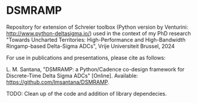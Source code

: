 # DSMRAMP
Repository for extension of Schreier toolbox (Python version by Venturini: http://www.python-deltasigma.io/) used in the context of my PhD research "Towards Uncharted Territories: High-Performance and High-Bandwidth Ringamp-based Delta-Sigma ADCs", Vrije Universiteit Brussel, 2024

For use in publications and presentations, please cite as follows:

L. M. Santana, "DSMRAMP: a Python/Cadence co-design framework for Discrete-Time Delta Sigma ADCs" [Online]. Available: https://github.com/lmsantana/DSMRAMP.

TODO: Clean up of the code and addition of library dependecies.
